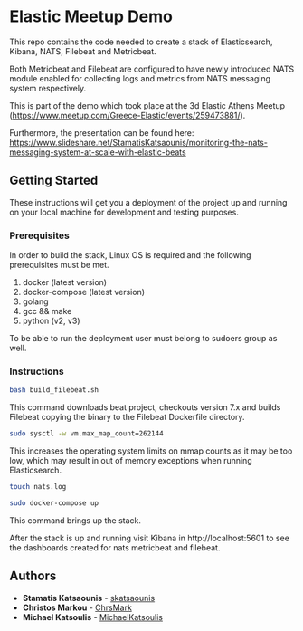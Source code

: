 # Elastic Meetup Demo

This repo contains the code needed to create a stack of Elasticsearch, Kibana, NATS, Filebeat and Metricbeat.

Both Metricbeat and Filebeat are configured to have newly introduced NATS module enabled for collecting logs and metrics
from NATS messaging system respectively.

This is part of the demo which took place at the 3d Elastic Athens Meetup (https://www.meetup.com/Greece-Elastic/events/259473881/). 

Furthermore, the presentation can be found here: https://www.slideshare.net/StamatisKatsaounis/monitoring-the-nats-messaging-system-at-scale-with-elastic-beats

## Getting Started

These instructions will get you a deployment of the project up and running on your local machine for development and testing purposes.

### Prerequisites

In order to build the stack, Linux OS is required and the following prerequisites must be met.

1) docker (latest version)
2) docker-compose (latest version)
3) golang
4) gcc && make
5) python (v2, v3)

To be able to run the deployment user must belong to sudoers group as well.

### Instructions

```bash
bash build_filebeat.sh
```
This command downloads beat project, checkouts version 7.x and builds Filebeat copying the binary to
the Filebeat Dockerfile directory.

```bash
sudo sysctl -w vm.max_map_count=262144
```
This increases the operating system limits on mmap counts as it may be too low,
which may result in out of memory exceptions when running Elasticsearch.

```bash
touch nats.log
```

```bash
sudo docker-compose up
```
This command brings up the stack.

After the stack is up and running visit Kibana in http://localhost:5601 to see the dashboards
created for nats metricbeat and filebeat.

## Authors

* **Stamatis Katsaounis** - [skatsaounis](https://github.com/skatsaounis)
* **Christos Markou** - [ChrsMark](https://github.com/ChrsMark)
* **Michael Katsoulis** - [MichaelKatsoulis](https://github.com/MichaelKatsoulis)

